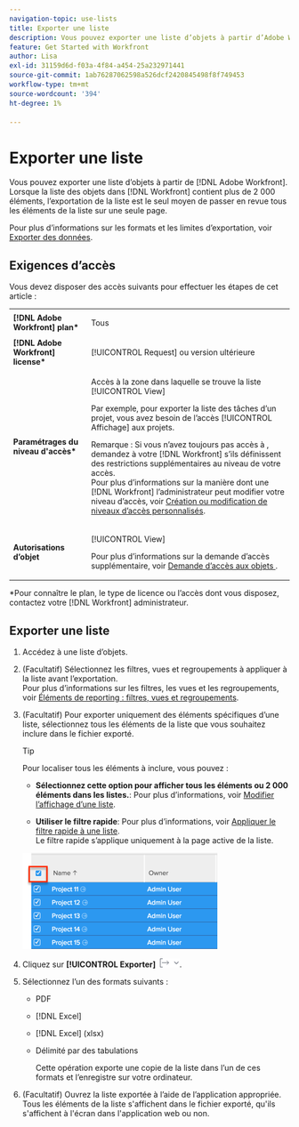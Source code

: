 ```yaml
---
navigation-topic: use-lists
title: Exporter une liste
description: Vous pouvez exporter une liste d’objets à partir d’Adobe Workfront. Lorsque la liste des objets dans Workfront contient plus de 2 000 éléments, l’exportation de la liste est la seule manière de passer en revue tous les éléments de la liste sur une seule page.
feature: Get Started with Workfront
author: Lisa
exl-id: 31159d6d-f03a-4f84-a454-25a232971441
source-git-commit: 1ab76287062598a526dcf2420845498f8f749453
workflow-type: tm+mt
source-wordcount: '394'
ht-degree: 1%

---
```


# Exporter une liste

Vous pouvez exporter une liste d’objets à partir de [!DNL Adobe Workfront]. Lorsque la liste des objets dans [!DNL Workfront] contient plus de 2 000 éléments, l’exportation de la liste est le seul moyen de passer en revue tous les éléments de la liste sur une seule page.

Pour plus d’informations sur les formats et les limites d’exportation, voir [Exporter des données](../../../reports-and-dashboards/reports/creating-and-managing-reports/export-data.md).

## Exigences d’accès

Vous devez disposer des accès suivants pour effectuer les étapes de cet article :

<table style="table-layout:auto"> 
 <col> 
 <col> 
 <tbody> 
  <tr> 
   <td role="rowheader"><strong>[!DNL Adobe Workfront] plan*</strong></td> 
   <td> <p>Tous</p> </td> 
  </tr> 
  <tr> 
   <td role="rowheader"><strong>[!DNL Adobe Workfront] license*</strong></td> 
   <td> <p>[!UICONTROL Request] ou version ultérieure</p> </td> 
  </tr> 
  <tr> 
   <td role="rowheader"><strong>Paramétrages du niveau d'accès*</strong></td> 
   <td> <p>Accès à la zone dans laquelle se trouve la liste [!UICONTROL View]</p> <p>Par exemple, pour exporter la liste des tâches d’un projet, vous avez besoin de l’accès [!UICONTROL Affichage] aux projets.</p> <p>Remarque : Si vous n’avez toujours pas accès à , demandez à votre [!DNL Workfront] s’ils définissent des restrictions supplémentaires au niveau de votre accès.<br>Pour plus d’informations sur la manière dont une [!DNL Workfront] l’administrateur peut modifier votre niveau d’accès, voir <a href="../../../administration-and-setup/add-users/configure-and-grant-access/create-modify-access-levels.md" class="MCXref xref">Création ou modification de niveaux d’accès personnalisés</a>.</p> </td> 
  </tr> 
  <tr> 
   <td role="rowheader"><strong>Autorisations d’objet</strong></td> 
   <td> <p>[!UICONTROL View]</p> <p>Pour plus d’informations sur la demande d’accès supplémentaire, voir <a href="../../../workfront-basics/grant-and-request-access-to-objects/request-access.md" class="MCXref xref">Demande d’accès aux objets </a>.</p> </td> 
  </tr> 
 </tbody> 
</table>

&#42;Pour connaître le plan, le type de licence ou l’accès dont vous disposez, contactez votre [!DNL Workfront] administrateur.

## Exporter une liste

1. Accédez à une liste d’objets.
1. (Facultatif) Sélectionnez les filtres, vues et regroupements à appliquer à la liste avant l’exportation.\
   Pour plus d’informations sur les filtres, les vues et les regroupements, voir [Éléments de reporting : filtres, vues et regroupements](../../../reports-and-dashboards/reports/reporting-elements/reporting-elements-filters-views-groupings.md).

1. (Facultatif) Pour exporter uniquement des éléments spécifiques d’une liste, sélectionnez tous les éléments de la liste que vous souhaitez inclure dans le fichier exporté.

   >[!TIP]
   >
   >Pour localiser tous les éléments à inclure, vous pouvez :
   >
   >   
   >   
   >   * **Sélectionnez cette option pour afficher tous les éléments ou 2 000 éléments dans les listes.**: Pour plus d’informations, voir [Modifier l’affichage d’une liste](../../../workfront-basics/navigate-workfront/use-lists/modify-list-display.md).
   >   
   >   * **Utiliser le filtre rapide**: Pour plus d’informations, voir [Appliquer le filtre rapide à une liste](../../../workfront-basics/navigate-workfront/use-lists/apply-quick-filter-list.md).\
      >     Le filtre rapide s’applique uniquement à la page active de la liste.



   ![select_all_projects_with_highlight__1_.png](assets/select-all-projects-with-highlight--1--350x173.png)

1. Cliquez sur **[!UICONTROL Exporter]** ![Exporter](assets/export.png).

1. Sélectionnez l’un des formats suivants :

   * PDF
   * [!DNL Excel]
   * [!DNL Excel] (xlsx)
   * Délimité par des tabulations

      Cette opération exporte une copie de la liste dans l’un de ces formats et l’enregistre sur votre ordinateur.

1. (Facultatif) Ouvrez la liste exportée à l’aide de l’application appropriée.\
   Tous les éléments de la liste s&#39;affichent dans le fichier exporté, qu&#39;ils s&#39;affichent à l&#39;écran dans l&#39;application web ou non.
